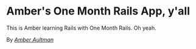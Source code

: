 # Amber's One Month Rails App, y'all

This is Amber learning Rails with One Month Rails. Oh yeah.

By [*Amber Aultman*](http://dribbble.com/amberaultman)